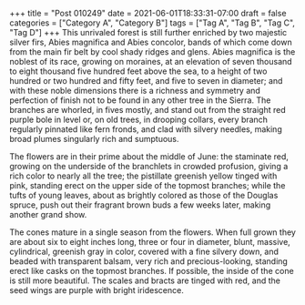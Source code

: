 +++
title = "Post 010249"
date = 2021-06-01T18:33:31-07:00
draft = false
categories = ["Category A", "Category B"]
tags = ["Tag A", "Tag B", "Tag C", "Tag D"]
+++
This unrivaled forest is still further enriched by two majestic silver firs, Abies magnifica and Abies concolor, bands of which come down from the main fir belt by cool shady ridges and glens. Abies magnifica is the noblest of its race, growing on moraines, at an elevation of seven thousand to eight thousand five hundred feet above the sea, to a height of two hundred or two hundred and fifty feet, and five to seven in diameter; and with these noble dimensions there is a richness and symmetry and perfection of finish not to be found in any other tree in the Sierra. The branches are whorled, in fives mostly, and stand out from the straight red purple bole in level or, on old trees, in drooping collars, every branch regularly pinnated like fern fronds, and clad with silvery needles, making broad plumes singularly rich and sumptuous.

The flowers are in their prime about the middle of June: the staminate red, growing on the underside of the branchlets in crowded profusion, giving a rich color to nearly all the tree; the pistillate greenish yellow tinged with pink, standing erect on the upper side of the topmost branches; while the tufts of young leaves, about as brightly colored as those of the Douglas spruce, push out their fragrant brown buds a few weeks later, making another grand show.

The cones mature in a single season from the flowers. When full grown they are about six to eight inches long, three or four in diameter, blunt, massive, cylindrical, greenish gray in color, covered with a fine silvery down, and beaded with transparent balsam, very rich and precious-looking, standing erect like casks on the topmost branches. If possible, the inside of the cone is still more beautiful. The scales and bracts are tinged with red, and the seed wings are purple with bright iridescence.
